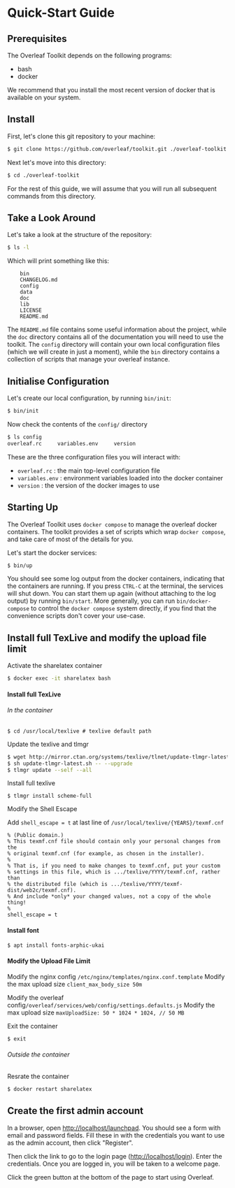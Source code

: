 # Quick-Start Guide

## Prerequisites

The Overleaf Toolkit depends on the following programs:

- bash
- docker

We recommend that you install the most recent version of docker that is
available on your system.


## Install

First, let's clone this git repository to your machine:

```sh
$ git clone https://github.com/overleaf/toolkit.git ./overleaf-toolkit
```

Next let's move into this directory:

```sh
$ cd ./overleaf-toolkit
```

For the rest of this guide, we will assume that you will run all subsequent commands from this directory.


## Take a Look Around

Let's take a look at the structure of the repository:

```sh
$ ls -l
```

Which will print something like this:

```
    bin
    CHANGELOG.md
    config
    data
    doc
    lib
    LICENSE
    README.md
```

The `README.md` file contains some useful information about the project, while the `doc` directory contains all of the documentation you will need to use the toolkit. The `config` directory will contain your own local configuration files (which we will create in just a moment), while the `bin` directory contains a collection of scripts that manage your overleaf instance.


## Initialise Configuration


Let's create our local configuration, by running `bin/init`:

```sh
$ bin/init
```

Now check the contents of the `config/` directory

```sh
$ ls config
overleaf.rc     variables.env     version
```

These are the three configuration files you will interact with:

- `overleaf.rc` : the main top-level configuration file
- `variables.env` : environment variables loaded into the docker container
- `version` : the version of the docker images to use


## Starting Up

The Overleaf Toolkit uses `docker compose` to manage the overleaf docker containers. The toolkit provides a set of scripts which wrap `docker compose`, and take care of most of the details for you.

Let's start the docker services:

```sh
$ bin/up
```

You should see some log output from the docker containers, indicating that the containers are running. 
If you press `CTRL-C` at the terminal, the services will shut down. You can start them up again (without attaching to the log output) by running `bin/start`. More generally, you can run `bin/docker-compose` to control the `docker compose` system directly, if you find that the convenience scripts don't cover your use-case.


## Install full TexLive and modify the upload file limit
Activate the sharelatex container
```sh
$ docker exec -it sharelatex bash
```
#### Install full TexLive

###### In the container
```
$ cd /usr/local/texlive # texlive default path
```
Update the texlive and tlmgr
```sh
$ wget http://mirror.ctan.org/systems/texlive/tlnet/update-tlmgr-latest.sh
$ sh update-tlmgr-latest.sh -- --upgrade
$ tlmgr update --self --all
```
Install full texlive
```sh!
$ tlmgr install scheme-full
```
Modify the Shell Escape

Add ```shell_escape = t``` at last line of ```/usr/local/texlive/{YEARS}/texmf.cnf```
```
% (Public domain.)
% This texmf.cnf file should contain only your personal changes from the
% original texmf.cnf (for example, as chosen in the installer).
%
% That is, if you need to make changes to texmf.cnf, put your custom
% settings in this file, which is .../texlive/YYYY/texmf.cnf, rather than
% the distributed file (which is .../texlive/YYYY/texmf-dist/web2c/texmf.cnf).
% And include *only* your changed values, not a copy of the whole thing!
%
shell_escape = t
```

#### Install font
```sh
$ apt install fonts-arphic-ukai
```

#### Modify the Upload File Limit

Modify the nginx config ```/etc/nginx/templates/nginx.conf.template```
Modify the max upload size ```client_max_body_size 50m```

Modify the overleaf config```/overleaf/services/web/config/settings.defaults.js```
Modify the max upload size ```maxUploadSize: 50 * 1024 * 1024, // 50 MB```

Exit the container
```sh
$ exit
```

###### Outside the container
Resrate the container
```sh
$ docker restart sharelatex
```


## Create the first admin account

In a browser, open <http://localhost/launchpad>. You should see a form with email and password fields.
Fill these in with the credentials you want to use as the admin account, then click "Register".

Then click the link to go to the login page (<http://localhost/login>). Enter the credentials.
Once you are logged in, you will be taken to a welcome page.

Click the green button at the bottom of the page to start using Overleaf. 


